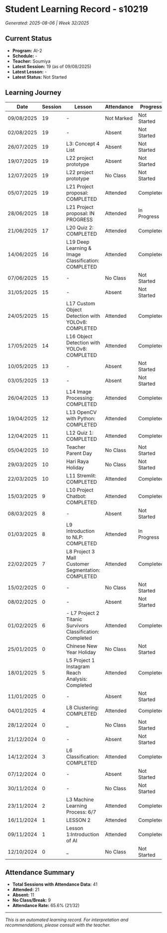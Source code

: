 # Student Learning Record - s10219
*Generated: 2025-08-06 | Week 32/2025*

## Current Status
- **Program:** AI-2
- **Schedule:**  -
- **Teacher:** Soumiya
- **Latest Session:** 19 (as of 09/08/2025)
- **Latest Lesson:** -
- **Latest Status:** Not Started

## Learning Journey
| Date | Session | Lesson | Attendance | Progress |
|------|---------|--------|------------|----------|
| 09/08/2025 | 19 | - | Not Marked | Not Started |
| 02/08/2025 | 19 | - | Absent | Not Started |
| 26/07/2025 | 19 | L3: Concept 4 List | Absent | Not Started |
| 19/07/2025 | 19 | L22 project prototype | Absent | Not Started |
| 12/07/2025 | 19 | L22 project prototype | No Class | Not Started |
| 05/07/2025 | 19 | L21 Project proposal: COMPLETED | Attended | Completed |
| 28/06/2025 | 18 | L21 Project proposal: IN PROGRESS | Attended | In Progress |
| 21/06/2025 | 17 | L20 Quiz 2: COMPLETED | Attended | Completed |
| 14/06/2025 | 16 | L19 Deep Learning & Image Classification: COMPLETED | Attended | Completed |
| 07/06/2025 | 15 | - | No Class | Not Started |
| 31/05/2025 | 15 | - | Absent | Not Started |
| 24/05/2025 | 15 | L17 Custom Object Detection with YOLOv8: COMPLETED | Attended | Completed |
| 17/05/2025 | 14 | L16 Object Detection with YOLOv8: COMPLETED | Attended | Completed |
| 10/05/2025 | 13 | - | Absent | Not Started |
| 03/05/2025 | 13 | - | Absent | Not Started |
| 26/04/2025 | 13 | L14 Image Processing: COMPLETED | Attended | Completed |
| 19/04/2025 | 12 | L13 OpenCV with Python: COMPLETED | Attended | Completed |
| 12/04/2025 | 11 | L12 Quiz 1: COMPLETED | Attended | Completed |
| 05/04/2025 | 10 | Teacher Parent Day | No Class | Not Started |
| 29/03/2025 | 10 | Hari Raya Holiday | No Class | Not Started |
| 22/03/2025 | 10 | L11 Stremlit: COMPLETED | Attended | Completed |
| 15/03/2025 | 9 | L10 Project Chatbot: COMPLETED | Attended | Completed |
| 08/03/2025 | 8 | - | Absent | Not Started |
| 01/03/2025 | 8 | L9 Introduction to NLP: COMPLETED | Attended | In Progress |
| 22/02/2025 | 7 | L8 Project 3 Mall Customer Segmentation: COMPLETED | Attended | Completed |
| 15/02/2025 | 0 | - | No Class | Not Started |
| 08/02/2025 | 0 | - | Absent | Not Started |
| 01/02/2025 | 6 | - L7 Project 2 Titanic Survivors Classification: Completed | Attended | Completed |
| 25/01/2025 | 0 | Chinese New Year Holiday | No Class | Not Started |
| 18/01/2025 | 5 | L5 Project 1 Instagram Reach Analysis: Completed | Attended | Completed |
| 11/01/2025 | 0 | - | Absent | Not Started |
| 04/01/2025 | 4 | L8 Clustering: COMPLETED | Attended | Completed |
| 28/12/2024 | 0 | _ | No Class | Not Started |
| 21/12/2024 | 0 | - | Absent | Not Started |
| 14/12/2024 | 3 | L6 Classification: COMPLETED | Attended | Completed |
| 07/12/2024 | 0 | - | Absent | Not Started |
| 30/11/2024 | 0 | - | No Class | Not Started |
| 23/11/2024 | 2 | L3 Machine Learning Process: 6/7 | Attended | Completed |
| 16/11/2024 | 1 | LESSON 2 | Attended | Completed |
| 09/11/2024 | 1 | Lesson 1:Introduction of AI | Attended | Completed |
| 12/10/2024 | 0 | _ | No Class | Not Started |

## Attendance Summary
- **Total Sessions with Attendance Data:** 41
- **Attended:** 21
- **Absent:** 11
- **No Class/Break:** 9
- **Attendance Rate:** 65.6% (21/32)

---
*This is an automated learning record. For interpretation and recommendations, please consult with the teacher.*